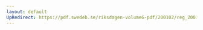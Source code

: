 ```yaml
---
layout: default
UpRedirect: https://pdf.swedeb.se/riksdagen-volumeG-pdf/200102/reg_200102/reg_200102_0063.pdf
---
```

